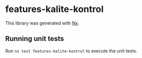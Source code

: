 # features-kalite-kontrol

This library was generated with [Nx](https://nx.dev).

## Running unit tests

Run `nx test features-kalite-kontrol` to execute the unit tests.
